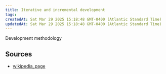 ```yaml
---
title: Iterative and incremental development
tags: 
createdAt: Sat Mar 29 2025 15:18:48 GMT-0400 (Atlantic Standard Time)
updatedAt: Sat Mar 29 2025 15:18:48 GMT-0400 (Atlantic Standard Time)
---
```



Development methodology



## Sources
- [wikipedia_page](https://en.wikipedia.org/wiki/Iterative_and_incremental_development)

